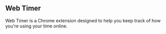 ## Web Timer

Web Timer is a Chrome extension designed to help you keep track of how
you're using your time online.
